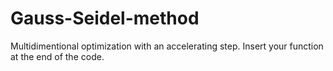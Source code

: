 # Gauss-Seidel-method
Multidimentional optimization with an accelerating step. Insert your function at the end of the code. 

